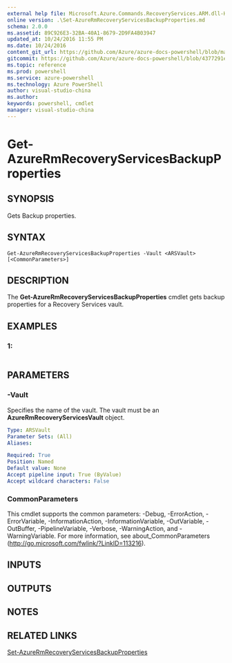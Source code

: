 ```yaml
---
external help file: Microsoft.Azure.Commands.RecoveryServices.ARM.dll-Help.xml
online version: .\Set-AzureRmRecoveryServicesBackupProperties.md
schema: 2.0.0
ms.assetid: 89C926E3-32BA-40A1-8679-2D9FA4B03947
updated_at: 10/24/2016 11:55 PM
ms.date: 10/24/2016
content_git_url: https://github.com/Azure/azure-docs-powershell/blob/master/azureps-cmdlets-docs/ResourceManager/AzureRM.RecoveryServices/v1.1.4/Get-AzureRmRecoveryServicesBackupProperties.md
gitcommit: https://github.com/Azure/azure-docs-powershell/blob/4377291ee360e58e2c1c5d644155daf6a0279055/azureps-cmdlets-docs/ResourceManager/AzureRM.RecoveryServices/v1.1.4/Get-AzureRmRecoveryServicesBackupProperties.md
ms.topic: reference
ms.prod: powershell
ms.service: azure-powershell
ms.technology: Azure PowerShell
author: visual-studio-china
ms.author: 
keywords: powershell, cmdlet
manager: visual-studio-china
---
```


# Get-AzureRmRecoveryServicesBackupProperties

## SYNOPSIS
Gets Backup properties.

## SYNTAX

```
Get-AzureRmRecoveryServicesBackupProperties -Vault <ARSVault> [<CommonParameters>]
```

## DESCRIPTION
The **Get-AzureRmRecoveryServicesBackupProperties** cmdlet gets backup properties for a Recovery Services vault.

## EXAMPLES

### 1:
```

```

## PARAMETERS

### -Vault
Specifies the name of the vault.
The vault must be an **AzureRmRecoveryServicesVault** object.

```yaml
Type: ARSVault
Parameter Sets: (All)
Aliases: 

Required: True
Position: Named
Default value: None
Accept pipeline input: True (ByValue)
Accept wildcard characters: False
```

### CommonParameters
This cmdlet supports the common parameters: -Debug, -ErrorAction, -ErrorVariable, -InformationAction, -InformationVariable, -OutVariable, -OutBuffer, -PipelineVariable, -Verbose, -WarningAction, and -WarningVariable. For more information, see about_CommonParameters (http://go.microsoft.com/fwlink/?LinkID=113216).

## INPUTS

## OUTPUTS

## NOTES

## RELATED LINKS

[Set-AzureRmRecoveryServicesBackupProperties](./Set-AzureRmRecoveryServicesBackupProperties.md)


